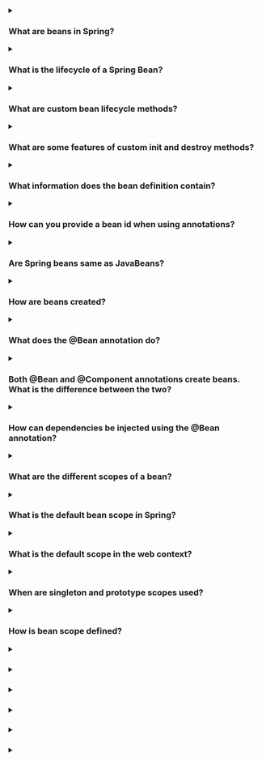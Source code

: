 <details><summary>
  
### What are beans in Spring?
</summary>
In the Spring framework, beans refer to the objects that are managed by the Spring IoC (Inversion of Control) container. A bean is an instance of a class that is initialized, assembled, and managed by the Spring container. Beans are the fundamental building blocks of a Spring application.

The Spring framework provides several mechanisms to configure beans, including XML-based configuration, Java-based configuration, and annotation-based configuration. By defining beans in the configuration files or through annotations, you can instruct the Spring container to create and manage instances of these beans.

Beans in Spring provide various benefits, such as dependency injection, aspect-oriented programming, and lifecycle management. With dependency injection, beans can be wired together, enabling loose coupling and easier testing. Beans can also be enhanced using aspects to add additional functionalities, such as logging or security, to the core business logic. Spring takes care of managing the lifecycle of beans, ensuring that they are created, initialized, and destroyed appropriately.

Overall, beans in Spring serve as the key components that make up the application, and the Spring framework handles their creation, configuration, and lifecycle management to promote modularity, maintainability, and scalability.
</details>
<details><summary>
  
### What is the lifecycle of a Spring Bean?
</summary>
The lifecycle of a Spring Bean consists of several phases:

- **Instantiation:** During this phase, the Spring container creates an instance of the bean using the bean's constructor or a factory method.

- **Population of Dependencies:** Once the bean instance is created, the container injects the dependencies into the bean. This process is known as dependency injection, where the dependencies are resolved and provided to the bean.

- **Bean Initialization:** After the dependencies are injected, the container calls any custom initialization methods defined in the bean. These methods allow the bean to perform any necessary setup or initialization tasks.

- **Bean Post-Processing:** At this stage, the container applies any registered BeanPostProcessors to the bean. BeanPostProcessors can modify the bean instance or provide additional processing logic before and after bean initialization.

- **Bean Ready for Use:** After the initialization phase, the bean is considered ready for use. It can now handle requests and perform its designated tasks.

- **Bean Destruction:** When the application context is being shut down or the bean is no longer needed, the container triggers the destruction phase. During this phase, any custom destruction methods defined in the bean are called, allowing the bean to release resources or perform cleanup operations.

It's important to note that not all beans go through every phase. Some beans may not have any custom initialization or destruction methods, while others may have complex initialization or cleanup requirements. The Spring framework provides hooks and interfaces that allow developers to customize the bean lifecycle as needed.
</details>
</details>
<details><summary>
  
### What are custom bean lifecycle methods?
</summary>
Custom bean lifecycle methods are methods defined within a Spring bean that allow developers to perform additional logic during the initialization and destruction phases of the bean's lifecycle. These methods are invoked by the Spring container at specific points in the bean's lifecycle.

There are two types of custom bean lifecycle methods in Spring:

**Initialization methods:** These methods are invoked after the bean is instantiated and dependencies are injected, but before the bean is considered ready for use. To define an initialization method, you can use either the @PostConstruct annotation or implement the InitializingBean interface. The method annotated with @PostConstruct or the afterPropertiesSet() method in InitializingBean will be called by the container to perform any necessary setup or initialization tasks.
Example using @PostConstruct:
```
public class MyBean {
    @PostConstruct
    public void init() {
        // Initialization logic here
    }
}
```
Example using InitializingBean interface:
```
public class MyBean implements InitializingBean {
    @Override
    public void afterPropertiesSet() throws Exception {
        // Initialization logic here
    }
}
```
**Destruction methods:** These methods are invoked when the bean is being destroyed, either during application context shutdown or when the bean is being removed from the container. To define a destruction method, you can use either the @PreDestroy annotation or implement the DisposableBean interface. The method annotated with @PreDestroy or the destroy() method in DisposableBean will be called by the container to perform any necessary cleanup or resource releasing tasks.
Example using @PreDestroy:
```
public class MyBean {
    @PreDestroy
    public void cleanup() {
        // Cleanup logic here
    }
}
```
Example using DisposableBean interface:
```
public class MyBean implements DisposableBean {
    @Override
    public void destroy() throws Exception {
        // Cleanup logic here
    }
}
```
By implementing these custom lifecycle methods, developers have fine-grained control over the initialization and destruction phases of Spring beans, allowing them to perform any necessary setup, initialization, or cleanup tasks as required by their application.
</details>
<details><summary>
  
### What are some features of custom init and destroy methods?
</summary>
Custom init and destroy methods in Spring beans offer several features and advantages:

**1. Initialization logic:** Custom init methods allow you to perform any necessary setup or initialization logic for your bean. You can use these methods to initialize resources, establish connections, configure settings, or perform any other actions required before the bean is ready for use.

**2. Cleanup and resource releasing:** Custom destroy methods provide a way to release resources or perform cleanup operations when the bean is being destroyed. This ensures that resources are properly released, connections are closed, and any other necessary cleanup tasks are performed before the bean is removed from the container.

**3. Flexibility:** By defining custom init and destroy methods, you have the flexibility to define your own initialization and cleanup logic specific to your bean's requirements. This allows you to tailor the initialization and destruction phases to meet the needs of your application.

**4. Integration with existing frameworks and libraries:** Custom init and destroy methods can be used to integrate with existing frameworks or libraries that require explicit initialization or cleanup steps. You can invoke third-party initialization or shutdown methods within your custom methods to ensure proper integration with external components.

**5. Easy configuration:** Custom init and destroy methods can be easily configured using annotations or implementing specific interfaces. This allows you to define the initialization and destruction behavior within the bean class itself, keeping the configuration concise and localized.

**6. Integration with Spring container lifecycle:** Spring container automatically detects and invokes the custom init and destroy methods based on their annotations or interface implementations. This seamless integration with the container's lifecycle ensures that the methods are called at the appropriate times during bean instantiation and destruction.

Overall, custom init and destroy methods offer a powerful mechanism to control the lifecycle of Spring beans, allowing you to perform specific initialization and cleanup tasks as required by your application. These methods enhance the flexibility, maintainability, and resource management capabilities of your Spring-based applications.
</details>
<details><summary>
  
### What information does the bean definition contain?
</summary>
A bean definition in Spring contains various information that defines how the bean should be created, configured, and managed by the Spring container. The bean definition typically includes the following information:

**1. Bean Class:** The class or interface that represents the bean. It specifies the type of object that will be created and managed by the container.

**2. Bean Name:** A unique identifier for the bean within the container. The name is used to reference and retrieve the bean from the container.

**3. Scope:** The scope of the bean, which defines the lifecycle and visibility of the bean instance. Common scope options include singleton (one instance per container), prototype (new instance per request), request, session, etc.

**4. Constructor Arguments:** The values or references to be passed to the bean's constructor during instantiation. This information allows the container to create the bean with the required dependencies.

**5. Properties:** The properties or dependencies of the bean that need to be set after instantiation. These properties can be configured with values or references to other beans.

**6. Initialization and Destruction Methods:** Custom initialization and destruction methods to be invoked during the bean's lifecycle. These methods are used to perform additional setup or cleanup tasks.

**7. Bean Dependencies:** Information about other beans or components that the current bean depends on. This information enables the container to resolve and inject the dependencies.

**8. Autowiring Mode:** Specifies how the bean's dependencies should be automatically resolved and injected. Autowiring eliminates the need for explicit wiring by automatically discovering and connecting the dependencies based on specific rules.

**9. Bean Post-Processors:** Configuration for any BeanPostProcessors to be applied to the bean. BeanPostProcessors allow you to modify or enhance the bean instance before and after initialization.

**10. Additional Metadata:** Other optional metadata or configuration settings specific to the bean, such as custom annotations, bean aliases, lazy initialization, etc.

Bean definitions can be declared in various ways, including XML-based configuration files, Java-based configuration classes, or through annotations. The information within the bean definition provides the necessary instructions to the Spring container for creating, configuring, and managing the beans within the application context.
</details>
<details><summary>
  
### How can you provide a bean id when using annotations?
</summary>
When using annotations in Spring, you can provide a bean ID by using the @Component annotation or its specialized counterparts such as @Service, @Repository, or @Controller. By default, if you don't specify a bean ID, Spring will generate a bean name based on the class name with the first letter in lowercase. However, if you want to explicitly specify the bean ID, you can do so by passing a value to the annotation.

Here's an example of providing a bean ID using annotations:
```
@Component("myBean")
public class MyBean {
    // Bean implementation
}
```
In this example, the @Component annotation is used to mark the class MyBean as a Spring bean. The value "myBean" is passed as an argument to the annotation, explicitly specifying the bean ID. You can choose any desired name as the bean ID, as long as it follows the naming conventions.

Alternatively, you can also use the @Named annotation from the javax.inject package to provide a bean ID:
```
@Named("myBean")
public class MyBean {
    // Bean implementation
}
```
Both @Component and @Named annotations serve the same purpose of marking the class as a Spring bean and providing a bean ID. The choice between them depends on your preference or any existing dependencies on the annotations.

By explicitly providing a bean ID, you have more control over the name of the bean and can refer to it by that specific ID when referencing or injecting the bean in other parts of your application.
</details>
<details><summary>
  
### Are Spring beans same as JavaBeans?
</summary>
No, Spring beans are not the same as JavaBeans, although there is some overlap in their concepts and usage.

JavaBeans is a specification and convention for creating reusable components in Java. JavaBeans are Java classes that follow specific naming and design patterns, such as having private fields, public getters and setters (accessor methods), and a no-argument constructor. JavaBeans are typically used for encapsulating data and providing access to that data through getter and setter methods.

On the other hand, Spring beans refer to the objects managed by the Spring IoC (Inversion of Control) container. While Spring beans can be Java classes that follow JavaBeans conventions, they can also be other types of objects, such as instances of non-public classes or even instances created through factory methods. Spring beans are managed by the Spring framework, which provides various mechanisms for their creation, configuration, and lifecycle management.

Spring beans have additional features and capabilities beyond the basic JavaBeans specification. They can benefit from dependency injection, aspect-oriented programming, declarative transaction management, and other advanced Spring features. Spring beans are typically configured using XML-based configuration, Java-based configuration, or annotations, allowing for flexible and modular application development.

In summary, JavaBeans and Spring beans share some similarities in terms of using Java classes to encapsulate data and functionality. However, Spring beans have a broader scope and additional capabilities provided by the Spring framework for managing dependencies, configuration, and advanced features, making them more powerful and flexible in the context of Spring applications.
</details>
<details><summary>
  
### How are beans created?
</summary>
In Spring, beans are created by the Spring IoC (Inversion of Control) container. The container is responsible for managing the lifecycle of beans and creating their instances when needed. The process of creating beans involves the following steps:

**1. Bean Definition:** First, the bean must have a corresponding bean definition that specifies how the bean should be created and configured. Bean definitions can be declared in XML-based configuration files, Java-based configuration classes, or through annotations.

**2. Instantiation:** Once the bean definition is available, the container starts the instantiation process. It creates an instance of the bean by invoking the bean's constructor or a factory method, depending on the configuration.

**3. Dependency Injection:** After the bean instance is created, the container performs dependency injection. It resolves the dependencies of the bean, either by matching them to other beans in the container or by providing literal values. The dependencies can be injected via constructor injection, setter injection, or field injection, based on the configuration.

**4. Initialization:** Once the dependencies are injected, the container proceeds with the initialization phase. It calls any custom initialization methods defined in the bean, such as methods annotated with @PostConstruct or implementing the InitializingBean interface. These methods allow the bean to perform any necessary setup or initialization tasks.

**5. Bean Post-Processing:** After initialization, the container applies any registered BeanPostProcessors to the bean. BeanPostProcessors can modify the bean instance or provide additional processing logic before and after bean initialization.

**6. Bean Ready for Use:** At this stage, the bean is considered ready for use. It can now handle requests and perform its designated tasks.

The Spring container manages the lifecycle of the beans, creating and initializing them when needed and destroying them when the application context is being shut down or when the beans are no longer needed. The container ensures that the beans are created in the correct order, with their dependencies correctly resolved, and their initialization and destruction methods called as required.

By leveraging the Spring container's bean creation mechanism, developers can focus on defining the bean configuration and let the container handle the instantiation, dependency injection, and lifecycle management of the beans.
</details>
<details><summary>
  
### What does the @Bean annotation do?
</summary>
In Spring, the @Bean annotation is used to indicate that a method in a configuration class should be used to create and configure a bean. When you annotate a method with @Bean, it serves as a factory method for creating a bean instance. The @Bean annotation works in conjunction with @Configuration or @Component annotations.

Here's an example of using @Bean annotation:
```
@Configuration
public class AppConfig {
    @Bean
    public MyBean myBean() {
        return new MyBean();
    }
}
```
In this example, the @Configuration annotation marks the class AppConfig as a configuration class. The @Bean annotation is used on the myBean() method to indicate that it should be treated as a factory method for creating a bean of type MyBean. The method implementation returns a new instance of MyBean which will be managed by the Spring container.

The @Bean annotation can also be used with additional attributes to customize the bean creation process. For example, you can specify the bean name, dependencies, initialization, and destruction methods, and more.
```
@Configuration
public class AppConfig {
    @Bean(name = "myBean", initMethod = "init", destroyMethod = "cleanup")
    public MyBean myBean() {
        return new MyBean();
    }
}
```
In this modified example, the name attribute is used to specify the bean name as "myBean". The initMethod attribute specifies the name of the custom initialization method to be called during bean initialization, and the destroyMethod attribute specifies the name of the custom cleanup method to be called during bean destruction.

By using @Bean, you can define beans and their associated configuration in a flexible and programmatic manner. The Spring container will recognize the @Bean annotated methods and create bean instances based on the method's return type and configuration.
</details>
<details><summary>
  
### Both @Bean and @Component annotations create beans. What is the difference between the two?
</summary>
The @Bean and @Component annotations in Spring serve different purposes and have distinct usage scenarios:

**1. @Bean Annotation:** The @Bean annotation is used at the method level within a @Configuration or @Component class to explicitly declare a bean creation method. It allows you to define custom configuration logic and explicitly specify how a bean should be created and configured. The annotated method acts as a factory method for creating and providing instances of beans.
```
@Configuration
public class AppConfig {
    @Bean
    public MyBean myBean() {
        return new MyBean();
    }
}
```
With @Bean, you have fine-grained control over the bean creation process, and you can customize various aspects such as name, initialization, destruction, and dependencies.

**2. @Component Annotation:** The @Component annotation is used at the class level to indicate that a class is a candidate for Spring's component scanning. It allows Spring to automatically detect and create instances of beans based on classpath scanning. By default, @Component acts as a generic stereotype for any Spring-managed component.
```
@Component
public class MyComponent {
    // Component implementation
}
```
When using @Component, Spring automatically creates an instance of the annotated class and registers it as a bean within the application context. The bean's name is derived from the class name (with the first letter in lowercase) unless explicitly specified using additional stereotypes like @Service, @Repository, or @Controller.

In summary, the key difference between @Bean and @Component is the level at which they are used and the control they provide:

- **@Bean** is used at the method level within a configuration class to explicitly define and customize the creation and configuration of individual beans.

- **@Component** is used at the class level to mark a class as a Spring-managed component and allows for automatic detection and registration of beans based on component scanning.

While @Bean provides more control and flexibility, @Component is suitable for cases where you want Spring to automatically manage the instantiation and configuration of beans based on component scanning and conventions.
</details>
<details><summary>
  
### How can dependencies be injected using the @Bean annotation?
</summary>
Dependencies can be injected using the @Bean annotation by specifying the dependencies as method parameters in the @Bean annotated method. The Spring container will automatically resolve and inject the dependencies when invoking the method to create the bean instance.

Here's an example that demonstrates injecting dependencies using the @Bean annotation:
```
@Configuration
public class AppConfig {
    @Bean
    public MyBean myBean(AnotherBean anotherBean) {
        return new MyBean(anotherBean);
    }
}
```
In this example, the myBean() method accepts a parameter of type AnotherBean, which represents the dependency. When the myBean() method is invoked by the container to create the bean, it will automatically look for a bean of type AnotherBean within the application context and pass it as an argument to the method. The method implementation can then use the provided AnotherBean instance to initialize the MyBean instance or perform any other required operations.

It's important to note that for the dependency injection to work correctly, the required dependency (AnotherBean in this case) must be defined as a bean within the same or a parent application context. This can be done either by annotating the dependent class with @Component or any of its specialized annotations (@Service, @Repository, @Controller) or by defining the dependency using its own @Bean method within the configuration class.
```
@Configuration
public class AppConfig {
    @Bean
    public AnotherBean anotherBean() {
        return new AnotherBean();
    }

    @Bean
    public MyBean myBean(AnotherBean anotherBean) {
        return new MyBean(anotherBean);
    }
}
```
In this updated example, both AnotherBean and MyBean are defined as beans within the AppConfig configuration class. The myBean() method now receives the AnotherBean instance as a parameter, and Spring resolves the dependency by invoking the anotherBean() method to create the required instance.

By specifying the dependencies as method parameters in the @Bean annotated method, you can achieve dependency injection within the @Bean configuration method itself, allowing for more flexibility and control over the bean creation process.
</details>
<details><summary>
  
### What are the different scopes of a bean?
</summary>
In Spring, beans can have different scopes, which define the lifecycle and visibility of bean instances within the application context. The following are the commonly used bean scopes in Spring:

- **Singleton:** The default scope in Spring. A singleton bean has a single instance per Spring IoC container. The container creates the bean instance when it is first requested and subsequently returns the same instance for subsequent requests.

- **Prototype:** A new instance of a prototype bean is created every time it is requested from the container. Each request for the bean results in a new instance being created. Prototype beans are not shared across the application and have no guarantees about their lifecycle.

- **Request:** A bean with the request scope is created once per HTTP request. It is specific to web applications and allows each HTTP request to have its own instance of the bean. The bean is destroyed at the end of the request.

- **Session:** A bean with the session scope is created once per user session in a web application. It allows maintaining stateful data specific to each user session. The bean is destroyed when the session expires or is invalidated.

- **Application:** A bean with the application scope is created once per ServletContext in a web application. It allows sharing a single instance of the bean across the entire application. The bean is created when the application starts and is destroyed when the application shuts down.

- **WebSocket:** A bean with the WebSocket scope is created once per WebSocket connection. It allows maintaining stateful data specific to each WebSocket connection. The bean is destroyed when the WebSocket connection is closed.

Additionally, custom bean scopes can be defined by implementing the org.springframework.beans.factory.config.Scope interface and registering the custom scope with the container.

The choice of bean scope depends on the specific requirements of your application. Singleton scope is suitable for sharing stateless objects, prototype scope is useful when you need a new instance every time, and request/session/application scopes are relevant for web applications to manage data at different levels of granularity.

You can specify the scope of a bean using the @Scope annotation or by configuring it in XML-based configuration or Java-based configuration classes.
</details>
<details><summary>
  
### What is the default bean scope in Spring?
</summary>
The default bean scope in Spring is singleton. When you create a bean without explicitly specifying a scope, it will be treated as a singleton bean by default.

A singleton bean is created once per Spring IoC container and shared across the application context. Whenever the bean is requested, the same instance is returned. Subsequent requests for the bean within the same application context will always receive a reference to the same singleton instance.

To illustrate the default singleton scope, consider the following example:
```
@Component
public class MyBean {
    // Bean implementation
}
```
In this example, the MyBean class is annotated with @Component, indicating that it should be managed as a Spring bean. Since no explicit scope is specified, the bean will be treated as a singleton by default.

When the Spring container initializes, it will create a single instance of MyBean and register it as a singleton bean within the application context. Any other beans or components that require MyBean will receive the same instance.

If you require a different scope for your beans, such as prototype or request scope, you can explicitly specify it using the @Scope annotation or other means of configuration.
</details>
<details><summary>
  
### What is the default scope in the web context?
</summary>
In a web context, the default scope for a bean in Spring is singleton. This means that if you create a bean without explicitly specifying a scope, it will be treated as a singleton bean by default, even in a web application.

The default singleton scope implies that a single instance of the bean is created and shared across the entire web application. The bean is created when the application starts and remains in memory until the application shuts down.

To summarize, the default scope for a bean in a web context is the same as the default scope in a non-web context, which is singleton. This means that unless you specify a different scope explicitly, Spring will assume that your bean should be a singleton and manage it accordingly within the web application context.
</details>
<details><summary>
  
### When are singleton and prototype scopes used?
</summary>
Singleton and prototype scopes in Spring are used in different scenarios based on the requirements of your application. Here's a breakdown of when each scope is typically used:

### Singleton Scope:

- Use the singleton scope when you want to share a single instance of a bean throughout the application.
- Singleton beans are suitable for stateless objects or objects that can be shared safely across multiple components.
- Singleton scope is the default scope in Spring and is appropriate for most scenarios where a shared instance is sufficient.
- However, be cautious when using mutable state within singleton beans to avoid concurrency issues.
### Prototype Scope:

- Use the prototype scope when you want a new instance of a bean each time it is requested.
- Prototype beans are suitable when you need a stateful object or when you want to isolate instances and avoid shared state.
- Prototype scope is useful for situations where you explicitly want to control the lifecycle of each bean instance.
- Be aware that the Spring container does not manage the destruction of prototype beans automatically. You are responsible for cleaning up and destroying prototype bean instances when no longer needed.

Consider the following examples to better understand when to use each scope:

**1. Singleton Scope Example:**

- Configuring a database connection pool as a singleton bean makes sense because you want to reuse the same connection pool instance throughout the application.
- A logging service or a utility class that doesn't have any mutable state can also be defined as a singleton bean.

**2. Prototype Scope Example:**
- When creating a shopping cart for an e-commerce application, you may want each user session to have its own instance of the shopping cart. In this case, you would define the shopping cart bean with the prototype scope to ensure a new instance is created for each user session.
- If you have a stateful object that stores user-specific information, such as user preferences or user-specific caches, using prototype scope can help ensure that each user has a separate instance with its own state.

Remember, these are just general guidelines, and the appropriate scope for a bean depends on the specific requirements of your application. You can also define custom scopes if none of the built-in scopes meet your needs.
</details>
<details><summary>
  
### How is bean scope defined?
</summary>
In Spring, the scope of a bean is defined using the @Scope annotation or by configuring it in XML-based configuration or Java-based configuration classes. Here's how you can define the scope of a bean:

### 1. Using @Scope annotation:
You can annotate the bean class or the bean creation method with the @Scope annotation and specify the desired scope as its value.
```
@Component
@Scope("singleton")
public class MySingletonBean {
    // Singleton bean implementation
}
```
```
@Component
@Scope("prototype")
public class MyPrototypeBean {
    // Prototype bean implementation
}
```
In these examples, the MySingletonBean is explicitly defined as a singleton bean, while MyPrototypeBean is defined as a prototype bean.

### 2. Using XML-based configuration:
In XML-based configuration, you can define the scope using the scope attribute within the <bean> element.

```
<bean id="mySingletonBean" class="com.example.MySingletonBean" scope="singleton" />
```
```
<bean id="myPrototypeBean" class="com.example.MyPrototypeBean" scope="prototype" />
```
Here, the scope attribute is set to either "singleton" or "prototype" to define the corresponding bean scope.

### 3. Using Java-based configuration:
In Java-based configuration, you can use the scope() method of the Bean annotation to define the scope.
```
@Configuration
public class AppConfig {
    @Bean
    @Scope("singleton")
    public MySingletonBean mySingletonBean() {
        return new MySingletonBean();
    }

    @Bean
    @Scope("prototype")
    public MyPrototypeBean myPrototypeBean() {
        return new MyPrototypeBean();
    }
}
```
Here, the scope attribute of the @Scope annotation is set to either "singleton" or "prototype" within the @Bean annotated methods.

It's important to note that the available scopes in Spring are: "singleton", "prototype", "request", "session", "application", and "websocket". Additionally, you can define custom scopes by implementing the org.springframework.beans.factory.config.Scope interface and registering the custom scope with the container.

By specifying the scope of a bean, you define its lifecycle and visibility within the application context, allowing Spring to manage the bean instance accordingly based on the specified scope.
</details>
<details><summary>
  
### 
</summary>

</details>
<details><summary>
  
### 
</summary>

</details>
<details><summary>
  
### 
</summary>

</details>
<details><summary>
  
### 
</summary>

</details>
<details><summary>
  
### 
</summary>

</details>
<details><summary>
  
### 
</summary>

</details>

